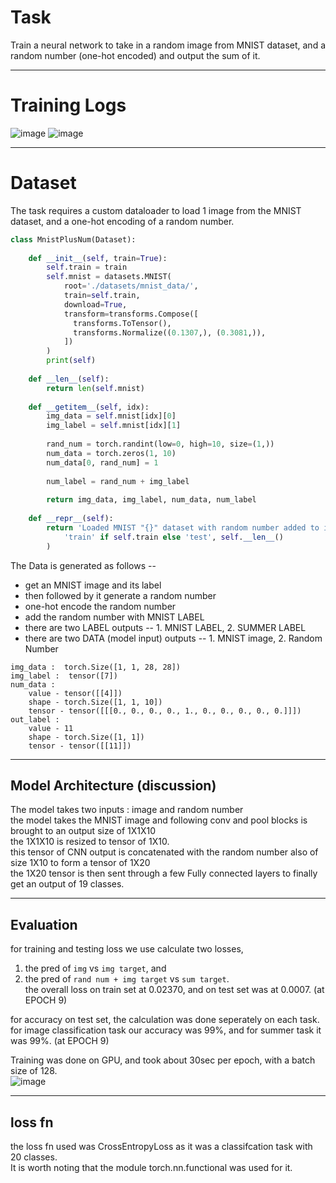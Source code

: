 
# Task
Train a neural network to take in a random image from MNIST dataset, and a random number (one-hot encoded) and output the sum of it. 

------
# Training Logs
![image](https://user-images.githubusercontent.com/8600096/137781190-edb14bee-cf2a-415a-9e11-8f2a972fc7f2.png)
![image](https://user-images.githubusercontent.com/8600096/137781216-a917b0c0-c2eb-44a8-9f6a-baef04d4ccd1.png)

------
# Dataset 
The task requires a custom dataloader to load 1 image from the MNIST dataset, and a one-hot encoding of a random number.     
```python
class MnistPlusNum(Dataset):
    
    def __init__(self, train=True):
        self.train = train
        self.mnist = datasets.MNIST(
            root='./datasets/mnist_data/',
            train=self.train,
            download=True,
            transform=transforms.Compose([
              transforms.ToTensor(),
              transforms.Normalize((0.1307,), (0.3081,)),
            ])
        )
        print(self)
        
    def __len__(self):
        return len(self.mnist)
    
    def __getitem__(self, idx):
        img_data = self.mnist[idx][0]
        img_label = self.mnist[idx][1]
        
        rand_num = torch.randint(low=0, high=10, size=(1,))
        num_data = torch.zeros(1, 10)
        num_data[0, rand_num] = 1
        
        num_label = rand_num + img_label
        
        return img_data, img_label, num_data, num_label
    
    def __repr__(self):
        return 'Loaded MNIST "{}" dataset with random number added to it. Data size - {}'.format(
            'train' if self.train else 'test', self.__len__()
        )
```
The Data is generated as follows --
- get an MNIST image and its label       
- then followed by it generate a random number
- one-hot encode the random number
- add the random number with MNIST LABEL
- there are two LABEL outputs -- 1. MNIST LABEL, 2. SUMMER LABEL
- there are two DATA (model input) outputs -- 1. MNIST image, 2. Random Number

```shell
img_data :  torch.Size([1, 1, 28, 28])
img_label :  tensor([7])
num_data : 
	value - tensor([[4]])
	shape - torch.Size([1, 1, 10])
	tensor - tensor([[[0., 0., 0., 0., 1., 0., 0., 0., 0., 0.]]])
out_label : 
	value - 11
	shape - torch.Size([1, 1])
	tensor - tensor([[11]])
```

------
## Model Architecture (discussion)
The model takes two inputs : image and random number    
the model takes the MNIST image and following conv and pool blocks is brought to an output size of 1X1X10    
the 1X1X10 is resized to tensor of 1X10.    
this tensor of CNN output is concatenated with the random number also of size 1X10 to form a tensor of 1X20    
the 1X20 tensor is then sent through a few Fully connected layers to finally get an output of 19 classes.    

------
## Evaluation
for training and testing loss we use calculate two losses,     
1. the pred of `img` vs `img target`, and       
2. the pred of `rand num + img target` vs  `sum target`.      
the overall loss on train set at 0.02370, and on test set was at 0.0007. (at EPOCH 9)    
        
for accuracy on test set, the calculation was done seperately on each task.       
for image classification task our accuracy was 99%, and for summer task it was 99%. (at EPOCH 9)        
        
Training was done on GPU, and took about 30sec per epoch, with a batch size of 128.        
![image](https://user-images.githubusercontent.com/8600096/137781919-460ef008-1bb5-4481-b0a1-eccdf9c984c3.png)


------
## loss fn
the loss fn used was CrossEntropyLoss as it was a classifcation task with 20 classes.        
It is worth noting that the module torch.nn.functional was used for it.     
